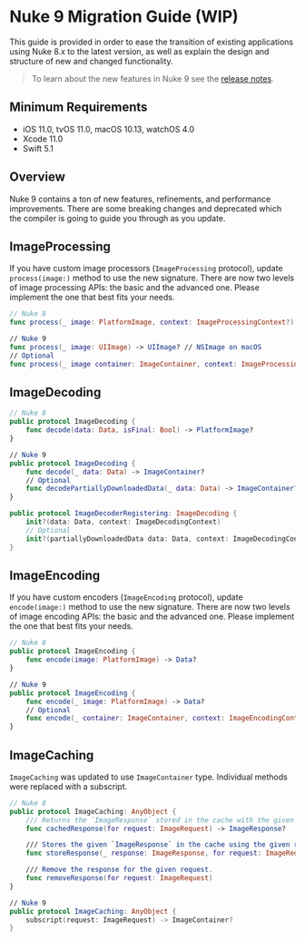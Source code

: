 # Nuke 9 Migration Guide (WIP)

This guide is provided in order to ease the transition of existing applications using Nuke 8.x to the latest version, as well as explain the design and structure of new and changed functionality.

> To learn about the new features in Nuke 9 see the [release notes](https://github.com/kean/Nuke/releases/tag/9.0-beta.1).

## Minimum Requirements

- iOS 11.0, tvOS 11.0, macOS 10.13, watchOS 4.0
- Xcode 11.0
- Swift 5.1

## Overview

Nuke 9 contains a ton of new features, refinements, and performance improvements. There are some breaking changes and deprecated which the compiler is going to guide you through as you update.

## ImageProcessing

If you have custom image processors (`ImageProcessing` protocol), update `process(image:)` method to use the new signature. There are now two levels of image processing APIs: the basic and the advanced one. Please implement the one that best fits your needs.

```swift
// Nuke 8
func process(_ image: PlatformImage, context: ImageProcessingContext?) -> PlatformImage?

// Nuke 9
func process(_ image: UIImage) -> UIImage? // NSImage on macOS
// Optional
func process(_ image container: ImageContainer, context: ImageProcessingContext) -> ImageContainer?
```

## ImageDecoding

```swift
// Nuke 8
public protocol ImageDecoding {
    func decode(data: Data, isFinal: Bool) -> PlatformImage?
}

// Nuke 9
public protocol ImageDecoding {
    func decode(_ data: Data) -> ImageContainer?
    // Optional
    func decodePartiallyDownloadedData(_ data: Data) -> ImageContainer?
}

public protocol ImageDecoderRegistering: ImageDecoding {
    init?(data: Data, context: ImageDecodingContext)
    // Optional
    init?(partiallyDownloadedData data: Data, context: ImageDecodingContext)
}
```

## ImageEncoding

If you have custom encoders (`ImageEncoding` protocol), update `encode(image:)` method to use the new signature. There are now two levels of image encoding APIs: the basic and the advanced one. Please implement the one that best fits your needs.

```swift
// Nuke 8
public protocol ImageEncoding {
    func encode(image: PlatformImage) -> Data?
}

// Nuke 9
public protocol ImageEncoding {
    func encode(_ image: PlatformImage) -> Data?
    // Optional
    func encode(_ container: ImageContainer, context: ImageEncodingContext) -> Data?
}
```

## ImageCaching

`ImageCaching` was updated to use `ImageContainer` type. Individual methods were replaced with a subscript.

```swift
// Nuke 8
public protocol ImageCaching: AnyObject {
    /// Returns the `ImageResponse` stored in the cache with the given request.
    func cachedResponse(for request: ImageRequest) -> ImageResponse?

    /// Stores the given `ImageResponse` in the cache using the given request.
    func storeResponse(_ response: ImageResponse, for request: ImageRequest)

    /// Remove the response for the given request.
    func removeResponse(for request: ImageRequest)
}

// Nuke 9
public protocol ImageCaching: AnyObject {
    subscript(request: ImageRequest) -> ImageContainer?
}

